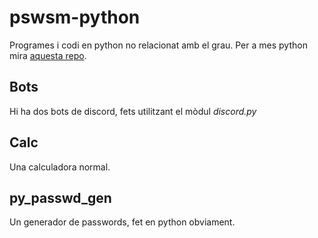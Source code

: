 # pswsm-python
Programes i codi en python no relacionat amb el grau.
Per a mes python mira [aquesta repo](https://github.com/pswsm/cfgs-python).

## Bots
Hi ha dos bots de discord, fets utilitzant el mòdul *discord.py*

## Calc
Una calculadora normal.

## py_passwd_gen
Un generador de passwords, fet en python obviament.
